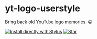 # yt-logo-userstyle
Bring back old YouTube logo memories. 🙃

[![Install directly with Stylus](https://img.shields.io/badge/Install%20directly%20with-Stylus-00adad.svg)](https://github.com/nkapila6/yt-logo-userstyle/raw/main/yt-logo-userstyle.user.css)
[![Star](https://img.shields.io/github/stars/nkapila6/yt-logo-userstyle)](https://github.com/nkapila6/yt-logo-userstyle/stargazers)


